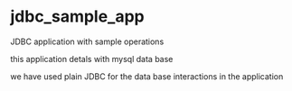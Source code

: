 # jdbc_sample_app
JDBC application with sample operations

this application detals with mysql data base

we have used plain JDBC for the data base interactions in the application
